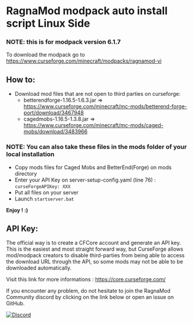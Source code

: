 # RagnaMod modpack auto install script Linux Side

### NOTE: this is for modpack version 6.1.7

To download the modpack go to https://www.curseforge.com/minecraft/modpacks/ragnamod-vi

## How to:

- Download mod files that are not open to third parties on curseforge:
  * betterendforge-1.16.5-1.6.3.jar => https://www.curseforge.com/minecraft/mc-mods/betterend-forge-port/download/3467948
  * cagedmobs-1.16.5-1.3.8.jar => https://www.curseforge.com/minecraft/mc-mods/caged-mobs/download/3483966


### NOTE: You can also take these files in the mods folder of your local installation

- Copy mods files for Caged Mobs and BetterEnd(Forge) on mods directory
- Enter your API Key on server-setup-config.yaml (line 76) : `curseForgeAPIKey: XXX`
- Put all files on your server
- Launch `startserver.bat`

**Enjoy ! :)**

## API Key:

The official way is to create a CFCore account and generate an API key. This is the easiest and most straight forward way, but CurseForge allows mod/modpack creators to disable third-parties from being able to access the download URL through the API, so some mods may not be able to be downloaded automatically.

Visit this link for more informations : https://core.curseforge.com/

If you encounter any problem, do not hesitate to join the RagnaMod Community discord by clicking on the link below or open an issue on GitHub.

[![Discord](https://cdn.discordapp.com/attachments/934134390726995999/934150251391102976/Discord.png)](https://discord.gg/bjjvFj9yQC)
